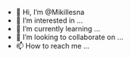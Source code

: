 - 👋 Hi, I’m @Mikillesna
- 👀 I’m interested in ...
- 🌱 I’m currently learning ...
- 💞️ I’m looking to collaborate on ...
- 📫 How to reach me ...

<!---
Mikillesna/Mikillesna is a ✨ special ✨ repository because its `README.md` (this file) appears on your GitHub profile.
You can click the Preview link to take a look at your changes.
--->
